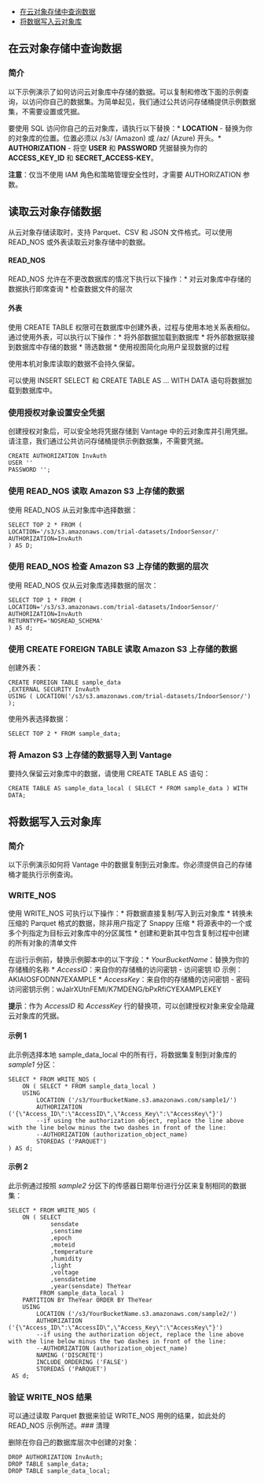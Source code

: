 -   [在云对象存储中查询数据](#query-data-on-cloud-object-storage)
-   [将数据写入云对象库](#write-data-to-a-cloud-object-store)

在云对象存储中查询数据
----------------------

### 简介

以下示例演示了如何访问云对象库中存储的数据。可以复制和修改下面的示例查询，以访问你自己的数据集。为简单起见，我们通过公共访问存储桶提供示例数据集，不需要设置或凭据。

要使用 SQL 访问你自己的云对象库，请执行以下替换：\* **LOCATION** - 替换为你的对象库的位置。位置必须以 /s3/ (Amazon) 或 /az/ (Azure) 开头。\* **AUTHORIZATION** - 将空 **USER** 和 **PASSWORD** 凭据替换为你的 **ACCESS\_KEY\_ID** 和 **SECRET\_ACCESS-KEY**。

**注意**：仅当不使用 IAM 角色和策略管理安全性时，才需要 AUTHORIZATION 参数。

读取云对象存储数据
------------------

从云对象存储读取时，支持 Parquet、CSV 和 JSON 文件格式。可以使用 READ\_NOS 或外表读取云对象存储中的数据。

#### READ\_NOS

READ\_NOS 允许在不更改数据库的情况下执行以下操作：\* 对云对象库中存储的数据执行即席查询 \* 检查数据文件的层次

#### 外表

使用 CREATE TABLE 权限可在数据库中创建外表，过程与使用本地关系表相似。通过使用外表，可以执行以下操作：\* 将外部数据加载到数据库 \* 将外部数据联接到数据库中存储的数据 \* 筛选数据 \* 使用视图简化向用户呈现数据的过程

使用本机对象库读取的数据不会持久保留。

可以使用 INSERT SELECT 和 CREATE TABLE AS … WITH DATA 语句将数据加载到数据库中。

### 使用授权对象设置安全凭据

创建授权对象后，可以安全地将凭据存储到 Vantage 中的云对象库并引用凭据。请注意，我们通过公共访问存储桶提供示例数据集，不需要凭据。

    CREATE AUTHORIZATION InvAuth
    USER ''
    PASSWORD '';

### 使用 READ\_NOS 读取 Amazon S3 上存储的数据

使用 READ\_NOS 从云对象库中选择数据：

    SELECT TOP 2 * FROM (
    LOCATION='/s3/s3.amazonaws.com/trial-datasets/IndoorSensor/'
    AUTHORIZATION=InvAuth
    ) AS D;

### 使用 READ\_NOS 检查 Amazon S3 上存储的数据的层次

使用 READ\_NOS 仅从云对象库选择数据的层次：

    SELECT TOP 1 * FROM (
    LOCATION='/s3/s3.amazonaws.com/trial-datasets/IndoorSensor/'
    AUTHORIZATION=InvAuth
    RETURNTYPE='NOSREAD_SCHEMA'
    ) AS d;

### 使用 CREATE FOREIGN TABLE 读取 Amazon S3 上存储的数据

创建外表：

    CREATE FOREIGN TABLE sample_data
    ,EXTERNAL SECURITY InvAuth
    USING ( LOCATION('/s3/s3.amazonaws.com/trial-datasets/IndoorSensor/') );

使用外表选择数据：

    SELECT TOP 2 * FROM sample_data;

### 将 Amazon S3 上存储的数据导入到 Vantage

要持久保留云对象库中的数据，请使用 CREATE TABLE AS 语句：

    CREATE TABLE AS sample_data_local ( SELECT * FROM sample_data ) WITH DATA;

将数据写入云对象库
------------------

### 简介

以下示例演示如何将 Vantage 中的数据复制到云对象库。你必须提供自己的存储桶才能执行示例查询。

### WRITE\_NOS

使用 WRITE\_NOS 可执行以下操作：\* 将数据直接复制/写入到云对象库 \* 转换未压缩的 Parquet 格式的数据，除非用户指定了 Snappy 压缩 \* 将源表中的一个或多个列指定为目标云对象库中的分区属性 \* 创建和更新其中包含复制过程中创建的所有对象的清单文件

在运行示例前，替换示例脚本中的以下字段：\* *YourBucketName*：替换为你的存储桶的名称 \* *AccessID*：来自你的存储桶的访问密钥 - 访问密钥 ID 示例：AKIAIOSFODNN7EXAMPLE \* *AccessKey*：来自你的存储桶的访问密钥 - 密码访问密钥示例：wJalrXUtnFEMI/K7MDENG/bPxRfiCYEXAMPLEKEY

**提示**：作为 *AccessID* 和 *AccessKey* 行的替换项，可以创建授权对象来安全隐藏云对象库的凭据。

#### 示例 1

此示例选择本地 sample\_data\_local 中的所有行，将数据集复制到对象库的 *sample1* 分区：

    SELECT * FROM WRITE_NOS (
        ON ( SELECT * FROM sample_data_local )
        USING
            LOCATION ('/s3/YourBucketName.s3.amazonaws.com/sample1/')
            AUTHORIZATION ('{\"Access_ID\":\"AccessID\",\"Access_Key\":\"AccessKey\"}')
            --if using the authorization object, replace the line above with the line below minus the two dashes in front of the line:
            --AUTHORIZATION (authorization_object_name)        
            STOREDAS ('PARQUET')
    ) AS d;

#### 示例 2

此示例通过按照 *sample2* 分区下的传感器日期年份进行分区来复制相同的数据集：

    SELECT * FROM WRITE_NOS (
        ON ( SELECT
                sensdate
                ,senstime
                ,epoch
                ,moteid
                ,temperature
                ,humidity
                ,light
                ,voltage
                ,sensdatetime
                ,year(sensdate) TheYear
             FROM sample_data_local )
        PARTITION BY TheYear ORDER BY TheYear
        USING
            LOCATION ('/s3/YourBucketName.s3.amazonaws.com/sample2/')
            AUTHORIZATION ('{\"Access_ID\":\"AccessID\",\"Access_Key\":\"AccessKey\"}')
            --if using the authorization object, replace the line above with the line below minus the two dashes in front of the line:
            --AUTHORIZATION (authorization_object_name)              
            NAMING ('DISCRETE')
            INCLUDE_ORDERING ('FALSE')
            STOREDAS ('PARQUET')
     AS d;

### 验证 WRITE\_NOS 结果

可以通过读取 Parquet 数据来验证 WRITE\_NOS 用例的结果，如此处的 READ\_NOS 示例所述。\#\#\# 清理

删除在你自己的数据库层次中创建的对象：

    DROP AUTHORIZATION InvAuth;
    DROP TABLE sample_data;
    DROP TABLE sample_data_local;
